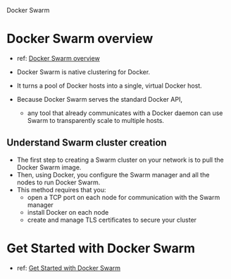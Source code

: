 ﻿Docker Swarm

# Docker Swarm overview

* ref: [Docker Swarm overview](https://docs.docker.com/swarm/overview/)

* Docker Swarm is native clustering for Docker.
* It turns a pool of Docker hosts into a single, virtual Docker host.
* Because Docker Swarm serves the standard Docker API, 
    * any tool that already communicates with a Docker daemon can use Swarm to transparently scale to multiple hosts.
    
## Understand Swarm cluster creation

* The first step to creating a Swarm cluster on your network is to pull the Docker Swarm image.
* Then, using Docker, you configure the Swarm manager and all the nodes to run Docker Swarm. 
* This method requires that you:
    * open a TCP port on each node for communication with the Swarm manager
    * install Docker on each node
    * create and manage TLS certificates to secure your cluster
    
    
    
# Get Started with Docker Swarm

* ref: [Get Started with Docker Swarm](https://docs.docker.com/swarm/install-w-machine/)
